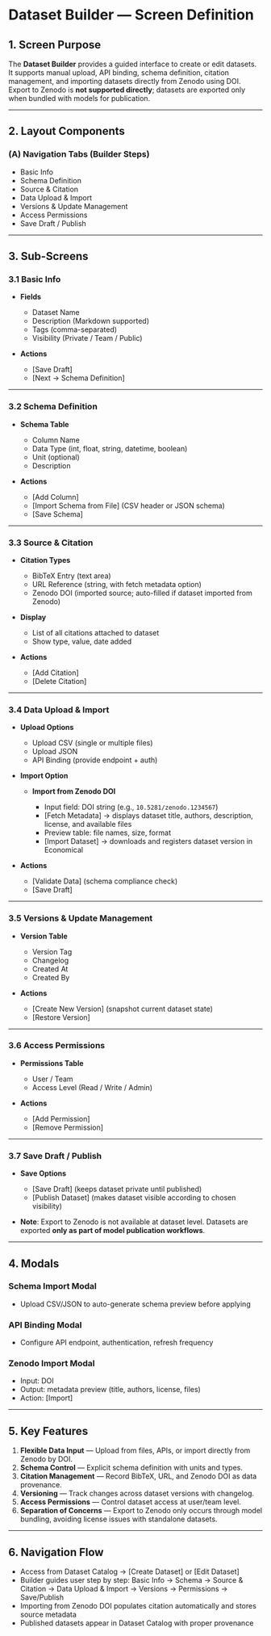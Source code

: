 # Dataset Builder — Screen Definition

## 1. Screen Purpose

The **Dataset Builder** provides a guided interface to create or edit datasets.
It supports manual upload, API binding, schema definition, citation management, and importing datasets directly from Zenodo using DOI.
Export to Zenodo is **not supported directly**; datasets are exported only when bundled with models for publication.

---

## 2. Layout Components

### (A) Navigation Tabs (Builder Steps)

* Basic Info
* Schema Definition
* Source & Citation
* Data Upload & Import
* Versions & Update Management
* Access Permissions
* Save Draft / Publish

---

## 3. Sub-Screens

### 3.1 Basic Info

* **Fields**

  * Dataset Name
  * Description (Markdown supported)
  * Tags (comma-separated)
  * Visibility (Private / Team / Public)
* **Actions**

  * \[Save Draft]
  * \[Next → Schema Definition]

---

### 3.2 Schema Definition

* **Schema Table**

  * Column Name
  * Data Type (int, float, string, datetime, boolean)
  * Unit (optional)
  * Description
* **Actions**

  * \[Add Column]
  * \[Import Schema from File] (CSV header or JSON schema)
  * \[Save Schema]

---

### 3.3 Source & Citation

* **Citation Types**

  * BibTeX Entry (text area)
  * URL Reference (string, with fetch metadata option)
  * Zenodo DOI (imported source; auto-filled if dataset imported from Zenodo)
* **Display**

  * List of all citations attached to dataset
  * Show type, value, date added
* **Actions**

  * \[Add Citation]
  * \[Delete Citation]

---

### 3.4 Data Upload & Import

* **Upload Options**

  * Upload CSV (single or multiple files)
  * Upload JSON
  * API Binding (provide endpoint + auth)
* **Import Option**

  * **Import from Zenodo DOI**

    * Input field: DOI string (e.g., `10.5281/zenodo.1234567`)
    * \[Fetch Metadata] → displays dataset title, authors, description, license, and available files
    * Preview table: file names, size, format
    * \[Import Dataset] → downloads and registers dataset version in Economical
* **Actions**

  * \[Validate Data] (schema compliance check)
  * \[Save Draft]

---

### 3.5 Versions & Update Management

* **Version Table**

  * Version Tag
  * Changelog
  * Created At
  * Created By
* **Actions**

  * \[Create New Version] (snapshot current dataset state)
  * \[Restore Version]

---

### 3.6 Access Permissions

* **Permissions Table**

  * User / Team
  * Access Level (Read / Write / Admin)
* **Actions**

  * \[Add Permission]
  * \[Remove Permission]

---

### 3.7 Save Draft / Publish

* **Save Options**

  * \[Save Draft] (keeps dataset private until published)
  * \[Publish Dataset] (makes dataset visible according to chosen visibility)
* **Note**: Export to Zenodo is not available at dataset level. Datasets are exported **only as part of model publication workflows**.

---

## 4. Modals

### Schema Import Modal

* Upload CSV/JSON to auto-generate schema preview before applying

### API Binding Modal

* Configure API endpoint, authentication, refresh frequency

### Zenodo Import Modal

* Input: DOI
* Output: metadata preview (title, authors, license, files)
* Action: \[Import]

---

## 5. Key Features

1. **Flexible Data Input** — Upload from files, APIs, or import directly from Zenodo by DOI.
2. **Schema Control** — Explicit schema definition with units and types.
3. **Citation Management** — Record BibTeX, URL, and Zenodo DOI as data provenance.
4. **Versioning** — Track changes across dataset versions with changelog.
5. **Access Permissions** — Control dataset access at user/team level.
6. **Separation of Concerns** — Export to Zenodo only occurs through model bundling, avoiding license issues with standalone datasets.

---

## 6. Navigation Flow

* Access from Dataset Catalog → \[Create Dataset] or \[Edit Dataset]
* Builder guides user step by step: Basic Info → Schema → Source & Citation → Data Upload & Import → Versions → Permissions → Save/Publish
* Importing from Zenodo DOI populates citation automatically and stores source metadata
* Published datasets appear in Dataset Catalog with proper provenance

